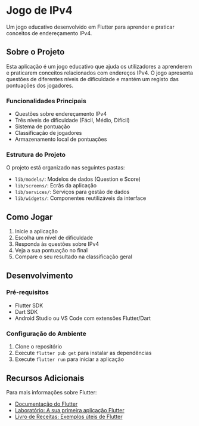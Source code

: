# Jogo de IPv4

Um jogo educativo desenvolvido em Flutter para aprender e praticar conceitos de endereçamento IPv4.

## Sobre o Projeto

Esta aplicação é um jogo educativo que ajuda os utilizadores a aprenderem e praticarem conceitos relacionados com endereços IPv4. O jogo apresenta questões de diferentes níveis de dificuldade e mantém um registo das pontuações dos jogadores.

### Funcionalidades Principais

- Questões sobre endereçamento IPv4
- Três níveis de dificuldade (Fácil, Médio, Difícil)
- Sistema de pontuação
- Classificação de jogadores
- Armazenamento local de pontuações

### Estrutura do Projeto

O projeto está organizado nas seguintes pastas:

- `lib/models/`: Modelos de dados (Question e Score)
- `lib/screens/`: Ecrãs da aplicação
- `lib/services/`: Serviços para gestão de dados
- `lib/widgets/`: Componentes reutilizáveis da interface

## Como Jogar

1. Inicie a aplicação
2. Escolha um nível de dificuldade
3. Responda às questões sobre IPv4
4. Veja a sua pontuação no final
5. Compare o seu resultado na classificação geral

## Desenvolvimento

### Pré-requisitos

- Flutter SDK
- Dart SDK
- Android Studio ou VS Code com extensões Flutter/Dart

### Configuração do Ambiente

1. Clone o repositório
2. Execute `flutter pub get` para instalar as dependências
3. Execute `flutter run` para iniciar a aplicação

## Recursos Adicionais

Para mais informações sobre Flutter:

- [Documentação do Flutter](https://docs.flutter.dev/)
- [Laboratório: A sua primeira aplicação Flutter](https://docs.flutter.dev/get-started/codelab)
- [Livro de Receitas: Exemplos úteis de Flutter](https://docs.flutter.dev/cookbook)
